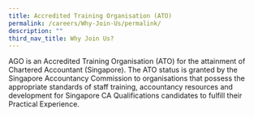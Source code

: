 ```yaml
---
title: Accredited Training Organisation (ATO)
permalink: /careers/Why-Join-Us/permalink/
description: ""
third_nav_title: Why Join Us?
---
```

AGO is an Accredited Training Organisation (ATO) for the attainment of Chartered Accountant (Singapore). The ATO status is granted by the Singapore Accountancy Commission to organisations that possess the appropriate standards of staff training, accountancy resources and development for Singapore CA Qualifications candidates to fulfill their Practical Experience.